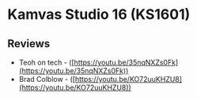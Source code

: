 # Kamvas Studio 16 (KS1601)

## Reviews

* Teoh on tech - ([https://youtu.be/35nqNXZs0Fk](https://youtu.be/35nqNXZs0Fk))
* Brad Colblow - ([https://youtu.be/KO72uuKHZU8](https://youtu.be/KO72uuKHZU8))
